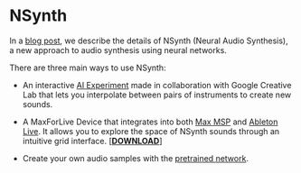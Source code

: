 # NSynth

In a [blog post](https://magenta.tensorflow.org/nsynth-instrument), we describe the details of NSynth (Neural Audio Synthesis), a new approach to audio synthesis using neural networks.

There are three main ways to use NSynth:

* An interactive [AI Experiment](https://g.co/soundmaker) made in collaboration with Google Creative Lab that lets you interpolate between pairs of instruments to create new sounds.

* A MaxForLive Device that integrates into both [Max MSP](https://cycling74.com/products/max/) and [Ableton Live](https://www.ableton.com/en/live/). It allows you to explore the space of NSynth sounds through an intuitive grid interface. [[<b>DOWNLOAD</b>]](http://download.magenta.tensorflow.org/demos/nsynth/NSynthProject.zip)

* Create your own audio samples with the [pretrained network](https://github.com/tensorflow/magenta/tree/master/magenta/models/nsynth).
